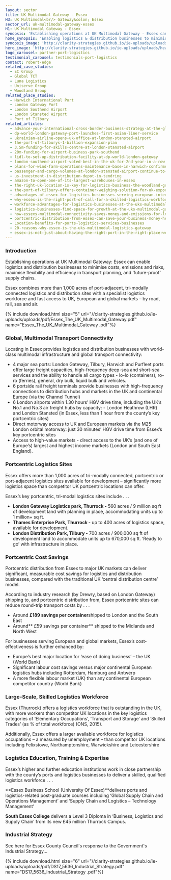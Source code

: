 ```yaml
---
layout: sector
title: UK Multimodal Gateway - Essex
H3: UK Multimodal<br/> Gateway&colon; Essex
sector_url: uk-multimodal-gateway-essex
H1: UK Multimodal Gateway - Essex
synopsis: 'Establishing operations at UK Multimodal Gateway - Essex can enable logistics and distribution businesses to minimise costs, emissions and risks, maximise flexibility and efficiency in transport planning, and ‘future-proof’ their supply chains.'
home_synopsis: 'Enabling logistics & distribution businesses to minimise costs, emissions & risks, maximise efficiency in transport planning, & ‘future-proof’ supply chains'
synopsis_image: 'http://clarity-strategies.github.io/ie-uploads/uploads/services/Ports_Synopsis_555x300.jpg'
hero_image: 'http://clarity-strategies.github.io/ie-uploads/uploads/headers/Ports_Hero_Overlay_1980x600.jpg'
logo_carousel: partner-port-logistics
testimonial_carousel: testimonials-port-logistics
contact: robert-edge
related_case_studies:
  - EC Group
  - Global TCT
  - Luna Logistics
  - Uniserve Group
  - Woodland Group
related_place_studies: 
  - Harwich International Port
  - London Gateway Port
  - London Southend Airport
  - London Stansted Airport
  - Port of Tilbury
related_articles:
  - advance-your-international-cross-border-business-strategy-at-the-global-exp
  - dp-world-london-gateway-port-launches-first-asian-liner-service
  - ukrainian-airline-opens-uk-office-at-london-stansted-airport
  - the-port-of-tilburys-1-billion-expansion-plan
  - 3.5m-funding-for-skills-centre-at-london-stansted-airport
  - 20m-funding-for-airport-business-park-southend
  - lidl-to-set-up-distribution-facility-at-dp-world-london-gateway
  - london-southend-airport-voted-best-in-the-uk-for-2nd-year-in-a-row
  - plans-for-wind-farm-operations-maintenance-base-in-harwich-confirmed
  - passenger-and-cargo-volumes-at-london-stansted-airport-continue-to-grow
  - us-investment-in-distribution-depot-in-tendring
  - amazon-to-open-one-of-its-largest-warehouses-in-essex
  - the-right-uk-location-is-key-for-logistics-business-the-woodland-group
  - the-port-of-tilbury-offers-container-weighing-solution-for-uk-exporters
  - advantages-of-essex-for-logistics-businesses-serving-european-international
  - why-essex-is-the-right-port-of-call-for-a-skilled-logistics-workforce
  - workforce-advantages-for-logistics-businesses-at-the-uks-multimodal-gateway
  - logistics-businesses-find-space-for-growth-at-the-uks-multimodal-gateway
  - how-essexs-multimodal-connectivity-saves-money-and-emissions-for-logistics
  - portcentric-distribution-from-essex-can-save-your-business-money-heres-why
  - Location-benefits-for-ports-logistics-services-businesses
  - 20-reasons-why-essex-is-the-uks-multimodal-logistics-gateway
  - essex-is-not-just-about-having-the-right-port-in-the-right-place-we-have-expertise-too
---
```



### Introduction

Establishing operations at UK Multimodal Gateway: Essex can enable logistics and distribution businesses to minimise costs, emissions and risks, maximise flexibility and efficiency in transport planning, and ‘future-proof’ supply chains.

Essex combines more than 1,000 acres of port-adjacent, tri-modally connected logistics and distribution sites with a specialist logistics workforce and fast access to UK, European and global markets – by road, rail, sea and air.

{% include download.html size="5" url="//clarity-strategies.github.io/ie-uploads/uploads/pdf/Essex_The_UK_Multimodal_Gateway.pdf" name="Essex_The_UK_Multimodal_Gateway .pdf"%}

### Global, Multimodal Transport Connectivity

Locating in Essex provides logistics and distribution businesses with world-class multimodal infrastructure and global transport connectivity:

* 4 major sea ports: London Gateway, Tilbury, Harwich and Purfleet ports offer large freight capacities, high-frequency deep-sea and short-sea services and the ability to handle all cargo types - lo-lo (containers), ro-ro (ferries), general, dry bulk, liquid bulk and vehicles.
* 6 portside rail freight terminals provide businesses with high-frequency connections to distribution hubs and markets in the UK and continental Europe (via the Channel Tunnel)
* 6 London airports within 1.30 hours’ HGV drive time, including the UK’s No.1 and No.3 air freight hubs by capacity: - London Heathrow (LHR) and London Stansted (in Essex, less than 1 hour from the county’s key portcentric sites)
* Direct motorway access to UK and European markets via the M25 London orbital motorway: just 30 minutes’ HGV drive time from Essex’s key portcentric sites&nbsp;
* Access to high-value markets - direct access to the UK’s (and one of Europe’s) largest and highest income markets (London and South East England).

### Portcentric Logistics Sites

Essex offers more than 1,000 acres of tri-modally connected, portcentric or port-adjacent logistics sites available for development – significantly more logistics space than competitor UK portcentric locations can offer.

Essex’s key portcentric, tri-modal logistics sites include . . .

* **London Gateway Logistics park, Thurrock -** 560 acres / 9 million sq ft of development land with planning in place, accommodating units up to 1 million+ sq ft.
* **Thames Enterprise Park, Thurrock -** up to 400 acres of logistics space, available for development.
* **London Distribution Park, Tilbury -** 700 acres / 900,000 sq ft of development land to accommodate units up to 670,000 sq ft. ‘Ready to go’ with infrastructure in place.

### Portcentric Cost Savings

Portcentric distribution from Essex to major UK markets can deliver significant, measurable cost savings for logistics and distribution businesses, compared with the traditional UK ‘central distribution centre’ model.

According to industry research (by Drewry, based on London Gateway) shipping to, and portcentric distribution from, Essex portcentric sites can reduce round-trip transport costs by . . .

* Around **£189 savings per container**shipped to London and the South East
* Around** £59 savings per container** shipped to the Midlands and North West

For businesses serving European and global markets, Essex’s cost-effectiveness is further enhanced by:

* Europe’s best major location for ‘ease of doing business’ – the UK (World Bank)
* Significant labour cost savings versus major continental European logistics hubs including Rotterdam, Hamburg and Antwerp
* A more flexible labour market (UK) than any continental European competitor country (World Bank)

### Large-Scale, Skilled Logistics Workforce

Essex (Thurrock) offers a logistics workforce that is outstanding in the UK, with more workers than competitor UK locations in the key logistics categories of ‘Elementary Occupations’, ‘Transport and Storage’ and ‘Skilled Trades’ (as % of total workforce) (ONS, 2015).

Additionally, Essex offers a larger available workforce for logistics occupations – a measured by unemployment – than competitor UK locations including Felixstowe, Northamptonshire, Warwickshire and Leicestershire

### Logistics Education, Training & Expertise

Essex’s higher and further education institutions work in close partnership with the county’s ports and logistics businesses to deliver a skilled, qualified logistics workforce . . .

**Essex Business School (University Of Essex)**delivers ports and logistics-related post-graduate courses including ‘Global Supply Chain and Operations Management’ and ‘Supply Chain and Logistics – Technology Management’

**South Essex College** delivers a Level 3 Diploma in ‘Business, Logistics and Supply Chain’ from its new £45 million Thurrock Campus.

### Industrial Strategy

See here for Essex County Council's response to the Government's Industrial Strategy...

{% include download.html size="6" url="//clarity-strategies.github.io/ie-uploads/uploads/pdf/DS17_5636_Industrial_Strategy.pdf" name="DS17_5636_Industrial_Strategy .pdf"%}